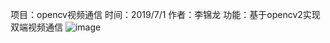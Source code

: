 项目：opencv视频通信
时间：2019/7/1
作者：李锦龙
功能：基于opencv2实现双端视频通信
![image](https://github.com/NarcissusQAQ/LINUX/blob/master/pic/3.gif)
